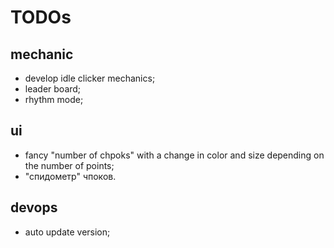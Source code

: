 # TODOs

## mechanic

* develop idle clicker mechanics;
* leader board;
* rhythm mode;

## ui

* fancy "number of chpoks" with a change in color and size depending on the number of points;
* "спидометр" чпоков.

## devops

* auto update version;
